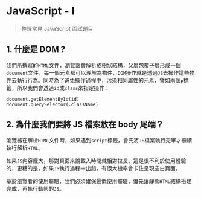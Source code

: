 # JavaScript - I

> 整理常見 JavaScript 面試題目

## 1. 什麼是 DOM ?
我們所撰寫的`HTML`文件，瀏覽器會解析成樹狀結構，父層包覆子層形成一個`document`文件，每一個元素都可以理解為物件，`DOM`操作就是透過`JS`去操作這些物件去執行行為。同時為了避免操作過程中，污染相同屬性的元素，譬如兩個`p`標籤，所以我們會透過`id`或`class`來指定操作：
```
document.getElementById(id)
document.querySelector(.className)
```

## 2. 為什麼我們要將 JS 檔案放在 body 尾端？
瀏覽器在解析`HTML`文件時，如果遇到`script`標籤，會先將`JS`檔案執行完畢才繼續執行解析`HTML`。

如果`JS`內容龐大，那對頁面來說載入時間就相對拉長，這是很不利於使用體驗的，更糟的是，如果`JS`執行過程中出錯，有很大機率會卡住呈現空白頁面。

基於瀏覽者的使用體驗，我們必須確保最低使用體驗，優先讓靜態`HTML`結構搭建完成，再執行動態的`JS`。
